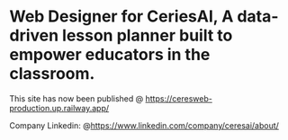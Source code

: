 # Web Designer for CeriesAI, A data-driven lesson planner built to empower educators in the classroom. 

This site has now been published @ https://ceresweb-production.up.railway.app/

Company Linkedin: @https://www.linkedin.com/company/ceresai/about/

